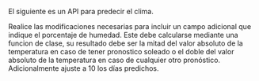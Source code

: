 El siguiente es un API para predecir el clima.

Realice las modificaciones necesarias para incluir un campo adicional que indique el porcentaje de humedad. Este debe calcularse mediante una funcion de clase, su resultado debe ser la mitad del valor absoluto de la temperatura en caso de tener pronostico soleado o el doble del valor absoluto de la temperatura en caso de cualquier otro pronóstico.
Adicionalmente ajuste a 10 los días predichos.
